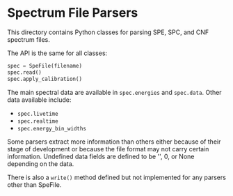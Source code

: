 Spectrum File Parsers
=====================

This directory contains Python classes for parsing SPE, SPC, and CNF
spectrum files.

The API is the same for all classes:

```python
spec = SpeFile(filename)
spec.read()
spec.apply_calibration()
```

The main spectral data are available in `spec.energies` and `spec.data`.
Other data available include:

* `spec.livetime`
* `spec.realtime`
* `spec.energy_bin_widths`


Some parsers extract more information than others either because of their
stage of development or because the file format may not carry certain
information. Undefined data fields are defined to be '', 0, or None
depending on the data.

There is also a `write()` method defined but not implemented for any
parsers other than SpeFile.
